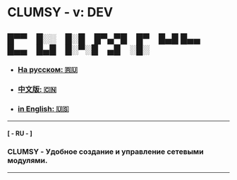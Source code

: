 # CLUMSY - v: DEV

█▀▀ █░░ █░█ █▀▄▀█ █▀ █▄█
█▄▄ █▄▄ █▄█ █░▀░█ ▄█ ░█░
--- 
- ### [На русском: 🇷🇺](#ru)
- ### [中文版: 🇨🇳](#cn)
- ### [in English: 🇺🇸](#ru)

___

#### <a name="ru">[ - RU - ]</a>
### CLUMSY - Удобное создание и управление сетевыми модулями.

---